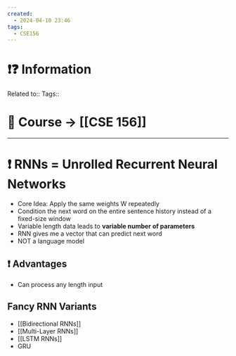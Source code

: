 ```yaml
---
created:
  - 2024-04-10 23:46
tags:
  - CSE156
---
```


# ❗❓ Information
Related to:: 
Tags:: 

# 🌌 Course -> [[CSE 156]]
---

# ❗ RNNs = Unrolled Recurrent Neural Networks
- Core Idea: Apply the same weights W repeatedly
- Condition the next word on the entire sentence history instead of a fixed-size window
- Variable length data leads to **variable number of parameters**
- RNN gives me a vector that can predict next word
- NOT a language model

 
## ❗ Advantages
- Can process any length input

## Fancy RNN Variants
- [[Bidirectional RNNs]]
- [[Multi-Layer RNNs]]
- [[LSTM RNNs]]
- GRU